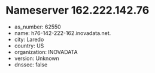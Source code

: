 # Nameserver 162.222.142.76

* as_number: 62550
* name: h76-142-222-162.inovadata.net.
* city: Laredo
* country: US
* organization: INOVADATA
* version: Unknown
* dnssec: false
